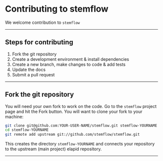 # Contributing to stemflow

We welcome contribution to `stemflow`

---

## Steps for contributing

1. Fork the git repository
1. Create a development environment & install dependencies
1. Create a new branch, make changes to code & add tests
1. Update the docs
1. Submit a pull request

---

## Fork the git repository

You will need your own fork to work on the code. Go to the `stemflow` project page and hit the Fork button. You will want to clone your fork to your machine:

```bash
git clone git@github.com:YOUR-USER-NAME/stemflow.git stemflow-YOURNAME
cd stemflow-YOURNAME
git remote add upstream git://github.com/stemflow/stemflow.git
```

This creates the directory `stemflow-YOURNAME` and connects your repository to the upstream (main project) elapid repository.

---
